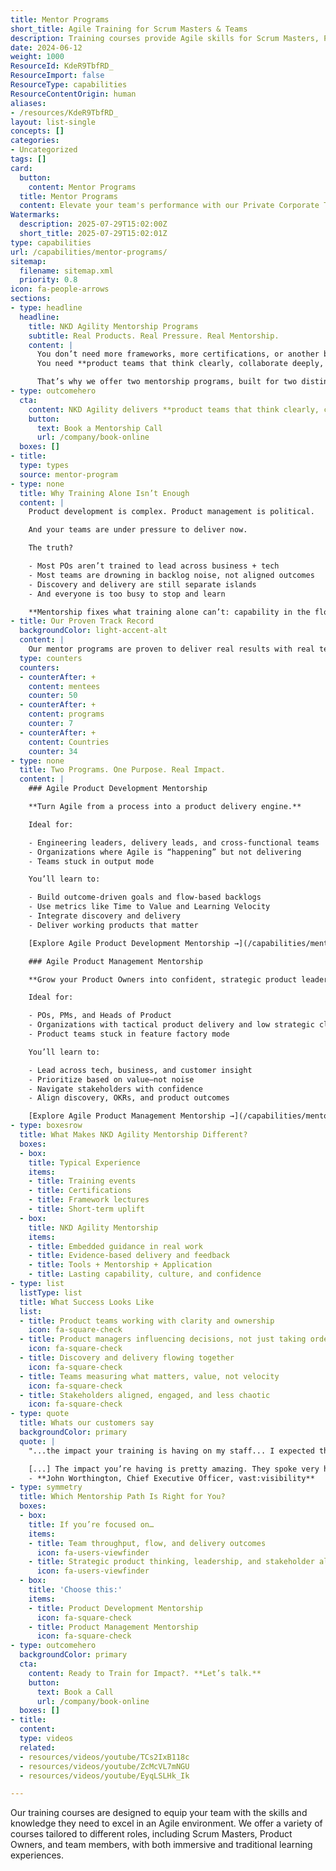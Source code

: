 ```yaml
---
title: Mentor Programs
short_title: Agile Training for Scrum Masters & Teams
description: Training courses provide Agile skills for Scrum Masters, Product Owners, and teams, offering immersive and traditional learning tailored to each role’s needs.
date: 2024-06-12
weight: 1000
ResourceId: KdeR9TbfRD_
ResourceImport: false
ResourceType: capabilities
ResourceContentOrigin: human
aliases:
- /resources/KdeR9TbfRD_
layout: list-single
concepts: []
categories:
- Uncategorized
tags: []
card:
  button:
    content: Mentor Programs
  title: Mentor Programs
  content: Elevate your team's performance with our Private Corporate Training! Tailored specifically to your organization's needs, our courses cover everything from Lean Agile practices such as Scrum, Kanban, and DevOps to hands-on tools training in Azure DevOps, GitHub, and Copilot AI.
Watermarks:
  description: 2025-07-29T15:02:00Z
  short_title: 2025-07-29T15:02:01Z
type: capabilities
url: /capabilities/mentor-programs/
sitemap:
  filename: sitemap.xml
  priority: 0.8
icon: fa-people-arrows
sections:
- type: headline
  headline:
    title: NKD Agility Mentorship Programs
    subtitle: Real Products. Real Pressure. Real Mentorship.
    content: |
      You don’t need more frameworks, more certifications, or another backlog refinement template.
      You need **product teams that think clearly, collaborate deeply, and deliver outcomes that matter**.

      That’s why we offer two mentorship programs, built for two distinct but critical growth journeys.
- type: outcomehero
  cta:
    content: NKD Agility delivers **product teams that think clearly, collaborate deeply, and deliver outcomes that matter.**
    button:
      text: Book a Mentorship Call
      url: /company/book-online
  boxes: []
- title: 
  type: types
  source: mentor-program
- type: none
  title: Why Training Alone Isn’t Enough
  content: |
    Product development is complex. Product management is political.

    And your teams are under pressure to deliver now.

    The truth?

    - Most POs aren’t trained to lead across business + tech
    - Most teams are drowning in backlog noise, not aligned outcomes
    - Discovery and delivery are still separate islands
    - And everyone is too busy to stop and learn

    **Mentorship fixes what training alone can’t: capability in the flow of work.**
- title: Our Proven Track Record​
  backgroundColor: light-accent-alt
  content: |
    Our mentor programs are proven to deliver real results with real teams.
  type: counters
  counters:
  - counterAfter: +
    content: mentees
    counter: 50
  - counterAfter: +
    content: programs
    counter: 7
  - counterAfter: +
    content: Countries
    counter: 34
- type: none
  title: Two Programs. One Purpose. Real Impact.
  content: |
    ### Agile Product Development Mentorship

    **Turn Agile from a process into a product delivery engine.**

    Ideal for:

    - Engineering leaders, delivery leads, and cross-functional teams
    - Organizations where Agile is “happening” but not delivering
    - Teams stuck in output mode

    You’ll learn to:

    - Build outcome-driven goals and flow-based backlogs
    - Use metrics like Time to Value and Learning Velocity
    - Integrate discovery and delivery
    - Deliver working products that matter

    [Explore Agile Product Development Mentorship →](/capabilities/mentor-programs/product-development-mentoring-program/)

    ### Agile Product Management Mentorship

    **Grow your Product Owners into confident, strategic product leaders.**

    Ideal for:

    - POs, PMs, and Heads of Product
    - Organizations with tactical product delivery and low strategic clarity
    - Product teams stuck in feature factory mode

    You’ll learn to:

    - Lead across tech, business, and customer insight
    - Prioritize based on value—not noise
    - Navigate stakeholders with confidence
    - Align discovery, OKRs, and product outcomes

    [Explore Agile Product Management Mentorship →](/capabilities/mentor-programs/product-management-mentor-program/)
- type: boxesrow
  title: What Makes NKD Agility Mentorship Different?
  boxes:
  - box: 
    title: Typical Experience
    items:
    - title: Training events
    - title: Certifications
    - title: Framework lectures
    - title: Short-term uplift
  - box: 
    title: NKD Agility Mentorship
    items:
    - title: Embedded guidance in real work
    - title: Evidence-based delivery and feedback
    - title: Tools + Mentorship + Application
    - title: Lasting capability, culture, and confidence
- type: list
  listType: list
  title: What Success Looks Like
  list:
  - title: Product teams working with clarity and ownership
    icon: fa-square-check
  - title: Product managers influencing decisions, not just taking orders
    icon: fa-square-check
  - title: Discovery and delivery flowing together
    icon: fa-square-check
  - title: Teams measuring what matters, value, not velocity
    icon: fa-square-check
  - title: Stakeholders aligned, engaged, and less chaotic
    icon: fa-square-check
- type: quote
  title: Whats our customers say
  backgroundColor: primary
  quote: |
    "...the impact your training is having on my staff... I expected them to be drained and [...] grumpy. But they were absolutely fired up – buzzing with excitement, ideas, and getting into great discussion about making the business better.

    [...] The impact you’re having is pretty amazing. They spoke very highly of your ability in the sessions and how you brought things to life."
    - **John Worthington, Chief Executive Officer, vast:visibility**
- type: symmetry
  title: Which Mentorship Path Is Right for You?
  boxes:
  - box: 
    title: If you’re focused on…
    items:
    - title: Team throughput, flow, and delivery outcomes
      icon: fa-users-viewfinder
    - title: Strategic product thinking, leadership, and stakeholder alignment
      icon: fa-users-viewfinder
  - box: 
    title: 'Choose this:'
    items:
    - title: Product Development Mentorship
      icon: fa-square-check
    - title: Product Management Mentorship
      icon: fa-square-check
- type: outcomehero
  backgroundColor: primary
  cta:
    content: Ready to Train for Impact?. **Let’s talk.**
    button:
      text: Book a Call
      url: /company/book-online
  boxes: []
- title: 
  content: 
  type: videos
  related:
  - resources/videos/youtube/TCs2IxB118c
  - resources/videos/youtube/ZcMcVL7mNGU
  - resources/videos/youtube/EyqLSLHk_Ik

---
```

Our training courses are designed to equip your team with the skills and knowledge they need to excel in an Agile environment. We offer a variety of courses tailored to different roles, including Scrum Masters, Product Owners, and team members, with both immersive and traditional learning experiences.
